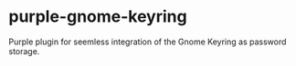 # purple-gnome-keyring
Purple plugin for seemless integration of the Gnome Keyring as password storage.
